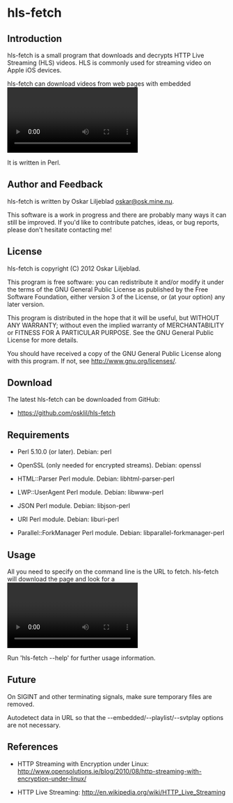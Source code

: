 hls-fetch
=========

Introduction
------------

hls-fetch is a small program that downloads and decrypts HTTP Live Streaming
(HLS) videos. HLS is commonly used for streaming video on Apple iOS devices.

hls-fetch can download videos from web pages with embedded <video> tags,
from SVT Play (svtplay.se), or from M3U playlist directly. It will
decrypt streams if necessary and assemble individual segments, to produce a
single MPEG transport stream (.ts) file playable in most media players.

It is written in Perl.

Author and Feedback
-------------------

hls-fetch is written by Oskar Liljeblad <oskar@osk.mine.nu>.

This software is a work in progress and there are probably many ways it can
still be improved. If you'd like to contribute patches, ideas, or bug
reports, please don't hesitate contacting me!

License
-------

hls-fetch is copyright (C) 2012 Oskar Liljeblad.

This program is free software: you can redistribute it and/or modify
it under the terms of the GNU General Public License as published by
the Free Software Foundation, either version 3 of the License, or
(at your option) any later version.

This program is distributed in the hope that it will be useful,
but WITHOUT ANY WARRANTY; without even the implied warranty of
MERCHANTABILITY or FITNESS FOR A PARTICULAR PURPOSE.  See the
GNU General Public License for more details.

You should have received a copy of the GNU General Public License
along with this program.  If not, see <http://www.gnu.org/licenses/>.

Download
--------

The latest hls-fetch can be downloaded from GitHub:

 * <https://github.com/osklil/hls-fetch>

Requirements
------------

 * Perl 5.10.0 (or later).
   Debian: perl

 * OpenSSL (only needed for encrypted streams).
   Debian: openssl

 * HTML::Parser Perl module.
   Debian: libhtml-parser-perl

 * LWP::UserAgent Perl module.
   Debian: libwww-perl

 * JSON Perl module.
   Debian: libjson-perl

 * URI Perl module.
   Debian: liburi-perl

 * Parallel::ForkManager Perl module.
   Debian: libparallel-forkmanager-perl

Usage
-----

All you need to specify on the command line is the URL to fetch.
hls-fetch will download the page and look for a <video> tag.
If you know the M3U playlist URL, then use the --playlist parameter
along with the URL to tell hls-fetch to download the playlist
directly.

Run 'hls-fetch --help' for further usage information.

Future
------

On SIGINT and other terminating signals, make sure temporary files are removed.

Autodetect data in URL so that the --embedded/--playlist/--svtplay options are not
necessary.

References
----------

 * HTTP Streaming with Encryption under Linux:
   <http://www.opensolutions.ie/blog/2010/08/http-streaming-with-encryption-under-linux/>

 * HTTP Live Streaming:
   <http://en.wikipedia.org/wiki/HTTP_Live_Streaming> 
